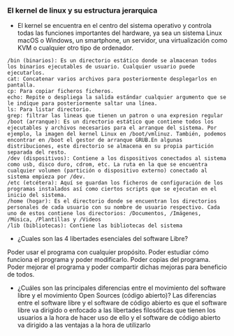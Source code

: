 ### El kernel de linux y su estructura jerarquica

- El kernel se encuentra en el centro del sistema operativo y controla todas las funciones importantes del hardware, 
ya sea un sistema Linux macOS o Windows, un smartphone, un servidor, una virtualización como KVM o cualquier otro tipo de ordenador.
```
/bin (binarios): Es un directorio estático donde se almacenan todos los binarios ejecutables de usuario. Cualquier usuario puede ejecutarlos.
cat: Concatenar varios archivos para posteriormente desplegarlos en pantalla.
cp: Para copiar ficheros ficheros.
echo: Repite o despliega la salida estándar cualquier argumento que se le indique para posteriormente saltar una línea.
ls: Para listar directorio.
grep: filtrar las lineas que tienen un patron o una expresion regular 
/boot (arranque): Es un directorio estático que contiene todos los ejecutables y archivos necesarios para el arranque del sistema. Por ejemplo, la imagen del kernel Linux en /boot/vmlinuz. También, podemos encontrar en /boot el gestor de arranque GRUB.En algunas distribuciones, este directorio se almacena en su propia partición separada del resto.
/dev (dispositivos): Contiene a los dispositivos conectados al sistema como usb, disco duro, cdrom, etc. La ruta en la que se encuentra cualquier volumen (partición o dispositivo externo) conectado al sistema empieza por /dev.
/etc (etcétera): Aquí se guardan los ficheros de configuración de los programas instalados así como ciertos scripts que se ejecutan en el inicio del sistema.
/home (hogar): Es el directorio donde se encuentran los directorios personales de cada usuario con su nombre de usuario respectivo. Cada uno de estos contiene los directorios: /Documentos, /Imágenes, /Música, /Plantillas y /Videos
/lib (bibliotecas): Contiene las bibliotecas del sistema
```
- ¿Cuales son las 4 libertades esenciales del software Libre?

Poder usar el programa con cualquier propósito.
Poder estudiar cómo funciona el programa y poder modificarlo.
Poder copias del programa.
Poder mejorar el programa y poder compartir dichas mejoras para beneficio de todos.

- ¿Cuáles son las principales diferencias entre el movimiento del software libre y el movimiento Open Sources (código abierto)?
Las diferencias entre el software libre y el software de código abierto es que el software libre va dirigido o enfocado 
a las libertades filosóficas que tienen los usuarios a la hora de hacer uso de ello y el software de código abierto va dirigido a las ventajas a la hora de utilizarlo